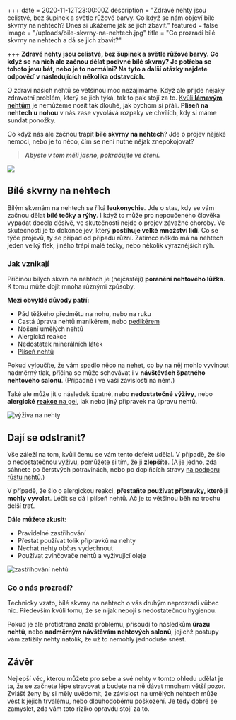 +++
date = 2020-11-12T23:00:00Z
description = "Zdravé nehty jsou celistvé, bez šupinek a světle růžové barvy. Co když se nám objeví bílé skvrny na nehtech? Dnes si ukážeme jak se jich zbavit."
featured = false
image = "/uploads/bile-skvrny-na-nehtech.jpg"
title = "Co prozradí bílé skvrny na nehtech a dá se jich zbavit?"

+++
**Zdravé nehty jsou celistvé, bez šupinek a světle růžové barvy. Co když se na nich ale začnou dělat podivné bílé skvrny? Je potřeba se tohoto jevu bát, nebo je to normální? Na tyto a další otázky najdete odpověď v následujících několika odstavcích.**

O zdraví našich nehtů se většinou moc nezajímáme. Když ale přijde nějaký zdravotní problém, který se jich týká, tak to pak stojí za to. [Kvůli **lámavým nehtům**](https://www.upravenenehty.cz/lamave-nehty-vite-co-na-ne-zabira/) je nemůžeme nosit tak dlouhé, jak bychom si přáli. **Plíseň na nehtech u nohou** v nás zase vyvolává rozpaky ve chvílích, kdy si máme sundat ponožky.

Co když nás ale začnou trápit **bílé skvrny na nehtech**? Jde o projev nějaké nemoci, nebo je to něco, čím se není nutné nějak znepokojovat?

> **_Abyste v tom měli jasno, pokračujte ve čtení._**

![](/uploads/co-prozradi-bile-skvrny-na-nehtech.jpg)

## Bílé skvrny na nehtech

Bílým skvrnám na nehtech se říká **leukonychie**. Jde o stav, kdy se vám začnou dělat **bílé tečky a rýhy**. I když to může pro nepoučeného člověka vypadat docela děsivě, ve skutečnosti nejde o projev závažné choroby. Ve skutečnosti je to dokonce jev, který **postihuje velké množství lidí**. Co se týče projevů, ty se případ od případu různí. Zatímco někdo má na nehtech jeden velký flek, jiného trápí malé tečky, nebo několik výraznějších rýh.

### Jak vznikají

Příčinou bílých skvrn na nehtech je (nejčastěji) **poranění nehtového lůžka**. K tomu může dojít mnoha různými způsoby.

**Mezi obvyklé důvody patří:**

* Pád těžkého předmětu na nohu, nebo na ruku
* Častá úprava nehtů manikérem, nebo [pedikérem](https://www.upravenenehty.cz/blog/domaci-pedikura-5-tipu-jak-na-ni/)
* Nošení umělých nehtů
* Alergická reakce
* Nedostatek minerálních látek
* [Plíseň nehtů](https://www.upravenenehty.cz/blog/mykoza-nehtu-jak-ji-poznat-a-lecit/)

Pokud vyloučíte, že vám spadlo něco na nehet, co by na něj mohlo vyvinout nadměrný tlak, příčina se může schovávat i v **návštěvách špatného nehtového salonu**. (Případně i ve vaší závislosti na něm.)

Také ale může jít o následek špatné, nebo **nedostatečné výživy**, nebo **alergické** [**reakce** na gel](https://www.upravenenehty.cz/blog/vite-jak-spravne-sundat-gelove-nehty/), lak nebo jiný přípravek na úpravu nehtů.

![výživa na nehty](/uploads/vyziva-na-nehty.jpg)

## Dají se odstranit?

Vše záleží na tom, kvůli čemu se vám tento defekt udělal. V případě, že šlo o nedostatečnou výživu, pomůžete si tím, že ji **zlepšíte**. (A je jedno, zda sáhnete po čerstvých potravinách, nebo po doplňcích stravy [na podporu růstu nehtů](https://www.upravenenehty.cz/jak-zrychlit-rust-nehtu-vime-jak-na-to/).)

V případě, že šlo o alergickou reakci, **přestaňte používat přípravky, které ji mohly vyvolat**. Léčit se dá i plíseň nehtů. Ač je to většinou běh na trochu delší trať.

**Dále můžete zkusit:**

* Pravidelné zastřihování
* Přestat používat tolik přípravků na nehty
* Nechat nehty občas vydechnout
* Používat zvlhčovače nehtů a vyživující oleje

![zastřihování nehtů](/uploads/zastrihovani-nehtu.jpg)

### Co o nás prozradí?

Technicky vzato, bílé skvrny na nehtech o vás druhým neprozradí vůbec nic. Především kvůli tomu, že se nijak nepojí s nedostatečnou hygienou.

Pokud je ale protistrana znalá problému, přisoudí to následkům **úrazu nehtů**, nebo **nadměrným návštěvám nehtových salonů**, jejichž postupy vám zatížily nehty natolik, že už to nemohly jednoduše snést.

## Závěr

Nejlepší věc, kterou můžete pro sebe a své nehty v tomto ohledu udělat je ta, že se začnete lépe stravovat a budete na ně dávat mnohem větší pozor. Zvlášť ženy by si měly uvědomit, že závislost na umělých nehtech může vést k jejich trvalému, nebo dlouhodobému poškození. Je tedy dobré se zamyslet, zda vám toto riziko opravdu stojí za to.